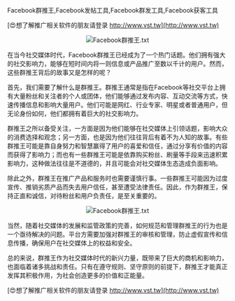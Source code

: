 Facebook群推王,Facebook发帖工具,Facebook群发工具,Facebook获客工具

[😍想了解推广相关软件的朋友请登录 http://www.vst.tw](http://www.vst.tw)

 <center><img src="https://vst.tw/MP4/tuiguang/png/6.png" alt="Facebook群推王.txt"></center>

在当今社交媒体时代，Facebook群推王已经成为了一个热门话题。他们拥有强大的社交影响力，能够在短时间内将一则信息或产品推广至数以千计的用户。然而，这些群推王背后的故事又是怎样的呢？

首先，我们需要了解什么是群推王。群推王通常是指在Facebook等社交平台上拥有大量粉丝和关注者的个人或团体，他们能够通过发布内容、互动交流等方式，快速传播信息和影响大量用户。他们可能是网红、行业专家、明星或者普通用户，但无论身份如何，他们都拥有着巨大的社交影响力。

群推王之所以备受关注，一方面是因为他们能够在社交媒体上引领话题，影响大众的消费选择和观念；另一方面，也是因为他们往往背后有着不为人知的故事。有些群推王可能是靠自身努力和智慧赢得了用户的喜爱和信任，通过分享有价值的内容而获得了影响力；而也有一些群推王可能是依靠购买粉丝、刷量等手段来迅速积累影响力，这种做法往往是不道德的，并且可能会对社交媒体生态造成负面影响。

除此之外，群推王在推广产品和服务时也需要谨慎行事。一些群推王可能因为过度宣传、推销劣质产品而失去用户信任，甚至遭受法律责任。因此，作为群推王，保持正直和诚信，对待粉丝和用户负责任，是至关重要的。

 <center><img src="https://vst.tw/MP4/tuiguang/png/6.png" alt="Facebook群推王.txt"></center>

当然，随着社交媒体的发展和监管政策的完善，如何规范和管理群推王的行为也是一个亟待解决的问题。平台方需要加强对群推王的审核和管理，防止虚假宣传和信息传播，确保用户在社交媒体上的权益和安全。

总的来说，群推王作为社交媒体时代的新兴力量，既带来了巨大的商机和影响力，也面临着诸多挑战和责任。只有在遵守规则、坚守原则的前提下，群推王才能真正发挥其积极作用，为社会创造更多的价值和正能量。

[😍想了解推广相关软件的朋友请登录 http://www.vst.tw](http://www.vst.tw)



